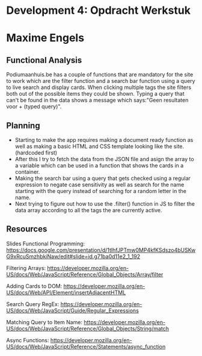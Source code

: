 # Development 4: Opdracht Werkstuk
# Maxime Engels

## Functional Analysis
Podiumaanhuis.be has a couple of functions that are mandatory for the site to work which are the filter function and a search bar function using a query to live search and display cards.
When clicking multiple tags the site filters both out of the possible items they could be shown. Typing a query that can't be found in the data shows a message which says:"Geen resultaten voor + (typed query)".

## Planning
- Starting to make the app requires making a document ready function as well as making a basic HTML and CSS template looking like the site. (hardcoded first)
- After this I try to fetch the data from the JSON file and asign the array to a variable which can be used in a function that shows the cards in a container.
- Making the search bar using a query that gets checked using a regular expression to negate case sensitivity as well as search for the name starting with the query instead of searching for a random letter in the name.
- Next trying to figure out how to use the .filter() function in JS to filter the data array according to all the tags the are currently active.
 

## Resources

Slides Functional Programming:
https://docs.google.com/presentation/d/1tlhfJPTmw0MP4kfKSdszo4bUSKwG9xRcuSmzhbkiNaw/edit#slide=id.g71ba0d11e2_1_192

Filtering Arrays:
https://developer.mozilla.org/en-US/docs/Web/JavaScript/Reference/Global_Objects/Array/filter

Adding Cards to DOM:
https://developer.mozilla.org/en-US/docs/Web/API/Element/insertAdjacentHTML

Search Query RegEx:
https://developer.mozilla.org/en-US/docs/Web/JavaScript/Guide/Regular_Expressions

Matching Query to Item Name:
https://developer.mozilla.org/en-US/docs/Web/JavaScript/Reference/Global_Objects/String/match

Async Functions:
https://developer.mozilla.org/en-US/docs/Web/JavaScript/Reference/Statements/async_function

 
